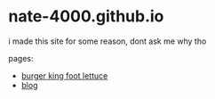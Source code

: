 # nate-4000.github.io
i made this site for some reason, dont ask me why tho

pages:
 * [burger king foot lettuce](burger%20king%20foot%20lettuce)
 * [blog](blog)